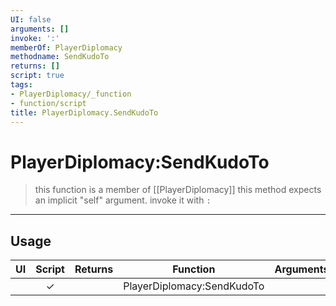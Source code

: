 ```yaml
---
UI: false
arguments: []
invoke: ':'
memberOf: PlayerDiplomacy
methodname: SendKudoTo
returns: []
script: true
tags:
- PlayerDiplomacy/_function
- function/script
title: PlayerDiplomacy.SendKudoTo
---
```

# PlayerDiplomacy:SendKudoTo
> this function is a member of [[PlayerDiplomacy]]
> this method expects an implicit "self" argument. invoke it with `:`
-----
## Usage
|  UI | Script | Returns | Function | Arguments |
|:---:|:------:|-------:|:--------:|:---------|
| |✓||PlayerDiplomacy:SendKudoTo||
